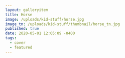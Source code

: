 ```yaml
---
layout: galleryitem
title: Horse
image: /uploads/kid-stuff/horse.jpg
image_tn: /uploads/kid-stuff/thumbnail/horse_tn.jpg
published: true
date: 2020-05-01 12:05:09 -0400
tags:
  - cover
  - featured
---
```

